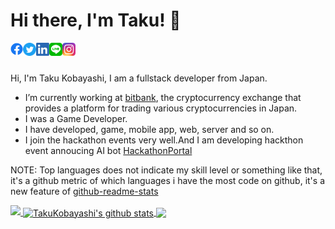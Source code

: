 # Hi there, I'm Taku! 👋

<a href="https://www.facebook.com/taku.kobayashi.560">
  <img align="left" alt="Taku Kobayashi | Facebook" width="20px" src="https://github.com/TakuKobayashi/TakuKobayashi/raw/master/assets/icons/facebook.svg" />
</a>
<a href="https://twitter.com/taptappun">
  <img align="left" alt="Taku's  Twitter" width="21px" src="https://github.com/TakuKobayashi/TakuKobayashi/raw/master/assets/icons/twitter.svg" />
</a>
<a href="https://www.linkedin.com/in/%E6%8B%93-%E5%B0%8F%E6%9E%97-710479a4/">
  <img align="left" alt="Taku's Linkedin" width="21px" src="https://github.com/TakuKobayashi/TakuKobayashi/raw/master/assets/icons/linkedin.svg" />
</a>
<a href="https://line.me/ti/p/wEjIcfdPZR">
  <img align="left" alt="Taku's Line" width="21px" src="https://github.com/TakuKobayashi/TakuKobayashi/raw/master/assets/icons/line.svg" />
</a>
<a href="https://www.instagram.com/taptapun">
  <img align="left" alt="Taku's Instagram" width="21px" src="https://github.com/TakuKobayashi/TakuKobayashi/raw/master/assets/icons/instagram.svg" />
</a>

<br />
<br />

Hi, I'm Taku Kobayashi, I am a fullstack developer from Japan.

- I’m currently working at [bitbank](https://bitcoinbank.co.jp/), the cryptocurrency exchange that provides a platform for trading various cryptocurrencies in Japan.
- I was a Game Developer.
- I have developed, game, mobile app, web, server and so on.
- I join the hackathon events very well.And I am developing hackthon event annoucing AI bot [HackathonPortal](https://twitter.com/HackathonPortal)

NOTE: Top languages does not indicate my skill level or something like that, it's a github metric of which languages i have the most code on github, it's a new feature of [github-readme-stats](https://github.com/anuraghazra/github-readme-stats)

<a href="https://github.com/ryo-ma/github-profile-trophy">
  <img src="https://github-profile-trophy.vercel.app/?username=TakuKobayashi&column=7"/>
</a>

<a href="https://github.com/anuraghazra/github-readme-stats">
  <img align="center" src="https://github-readme-stats.vercel.app/api?username=TakuKobayashi&show_icons=true&count_private=true&theme=blue-green&include_all_commits=true" alt="TakuKobayashi's github stats" />
</a>
<a href="https://github.com/anuraghazra/github-readme-stats">
  <img align="center" src="https://github-readme-stats.vercel.app/api/top-langs/?username=TakuKobayashi&hide=TSQL,Makefile&layout=compact" />
</a>
